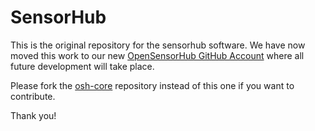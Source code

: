 SensorHub
===========================================================

This is the original repository for the sensorhub software. We have now moved this work to our new [OpenSensorHub GitHub Account](https://github.com/opensensorhub) where all future development will take place.

Please fork the [osh-core](https://github.com/opensensorhub/osh-core) repository instead of this one if you want to contribute.

Thank you!
